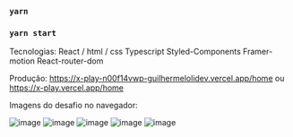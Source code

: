 

### `yarn`

### `yarn start`

Tecnologias:
React / html / css
Typescript
Styled-Components
Framer-motion
React-router-dom


Produção: 
https://x-play-n00f14vwp-guilhermelolidev.vercel.app/home ou https://x-play.vercel.app/home

Imagens do desafio no navegador:

![image](https://github.com/Guilhermelolidev/X-Play/assets/141258877/8ef9b64e-ceac-48f9-a980-eebc74de1fee)
![image](https://github.com/Guilhermelolidev/X-Play/assets/141258877/8f5f23db-26d8-446f-90a0-5c2f94086c67)
![image](https://github.com/Guilhermelolidev/X-Play/assets/141258877/7e88e9bd-250d-4d56-bf12-38d262b78893)
![image](https://github.com/Guilhermelolidev/X-Play/assets/141258877/749f4776-141e-441d-af30-16f8d09593b6)
![image](https://github.com/Guilhermelolidev/X-Play/assets/141258877/7c82d810-37b5-49d7-9816-55c24d64a6f0)





